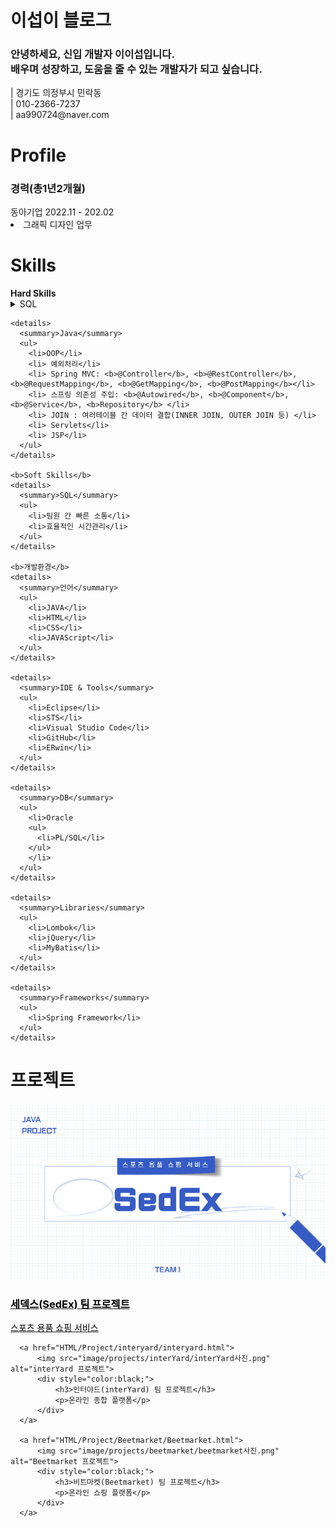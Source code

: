   <div class="header">
    <h1>이섭이 블로그</h1>
    <h3>안녕하세요, 신입 개발자 이이섭입니다.<br>
    배우며 성장하고, 도움을 줄 수 있는 개발자가 되고 싶습니다.</h3>
    | 경기도 의정부시 민락동 <br>
    | 010-2366-7237 <br>
    | aa990724@naver.com
  </div>

  <div class="Profile">
    <h1>Profile</h1>
    <h3>경력(총1년2개월)</h3>
    동아기업 2022.11 - 202.02
    <li>그래픽 디자인 업무</li>
  </div>

  <div class="Skills"> 
    <h1>Skills</h1>
    <b>Hard Skills</b>
    <details>
      <summary>SQL</summary>
      <ul>
        <li> CRUD(Create, Read, Update, Delete) : 일반게시판, 공지사항, 메시지, 회원관리 </li>
        <li> 제약조건: primaryKey, not null, unique, foreign key, check</li>
        <li> DML: 데이터 (SELECT, INSERT, UPDATE, DELETE) </li>
        <li> DDL:  테이블 생성 삭제 (CREATE, ALTER, DROP) </li>
        <li> DCL: 권한관리 (GRANT, REVOKE) </li>
        <li> JOIN: 여러테이블 간 데이터 결합(INNER JOIN, OUTER JOIN 등) </li>
        <li> Subqueries: 서브쿼리를 활용한 복잡한 데이터 조회(SELECT, WHERE, FROM) </li>
        <li> Transaction: (COMMIT, ROLLBACK) </li>
      </ul>
    </details>
    
    <details>
      <summary>Java</summary>
      <ul>
        <li>OOP</li>
        <li> 예외처리</li>
        <li> Spring MVC: <b>@Controller</b>, <b>@RestController</b>, <b>@RequestMapping</b>, <b>@GetMapping</b>, <b>@PostMapping</b></li>
        <li> 스프링 의존성 주입: <b>@Autowired</b>, <b>@Component</b>, <b>@Service</b>, <b>Repository</b> </li>
        <li> JOIN : 여러테이블 간 데이터 결합(INNER JOIN, OUTER JOIN 등) </li>
        <li> Servlets</li>
        <li> JSP</li>
      </ul>
    </details>
  
    <b>Soft Skills</b>
    <details>
      <summary>SQL</summary>
      <ul>
        <li>팀원 간 빠른 소통</li>
        <li>효율적인 시간관리</li>
      </ul>
    </details>
  
    <b>개발환경</b>
    <details>
      <summary>언어</summary>
      <ul>
        <li>JAVA</li>
        <li>HTML</li>
        <li>CSS</li>
        <li>JAVAScript</li>
      </ul>
    </details>
    
    <details>
      <summary>IDE & Tools</summary>
      <ul>
        <li>Eclipse</li>
        <li>STS</li>
        <li>Visual Studio Code</li>
        <li>GitHub</li>
        <li>ERwin</li>
      </ul>
    </details>
    
    <details>
      <summary>DB</summary>
      <ul>
        <li>Oracle
        <ul>
          <li>PL/SQL</li>
        </ul>
        </li>
      </ul>
    </details>
  
    <details>
      <summary>Libraries</summary>
      <ul>
        <li>Lombok</li>
        <li>jQuery</li>
        <li>MyBatis</li>
      </ul>
    </details>
  
    <details>
      <summary>Frameworks</summary>
      <ul>
        <li>Spring Framework</li>
      </ul>
    </details>
</div>

<div class="Projects">
    <h1>프로젝트</h1>
      <a href="HTML/Project/SedEex/SedEex.html">
          <img src="image/projects/SedEx/backgroundSedEx.png" alt="SedEx 프로젝트">
          <div style="color:black;">
              <h3>세덱스(SedEx) 팀 프로젝트</h3>
              <p>스포츠 용품 쇼핑 서비스</p>
          </div>
      </a>
  
      <a href="HTML/Project/interyard/interyard.html">
          <img src="image/projects/interYard/interYard사진.png" alt="interYard 프로젝트">
          <div style="color:black;">
              <h3>인터야드(interYard) 팀 프로젝트</h3>
              <p>온라인 종합 플랫폼</p>
          </div>
      </a>
  
      <a href="HTML/Project/Beetmarket/Beetmarket.html">
          <img src="image/projects/beetmarket/beetmarket사진.png" alt="Beetmarket 프로젝트">
          <div style="color:black;">
              <h3>비트마켓(Beetmarket) 팀 프로젝트</h3>
              <p>온라인 쇼핑 플랫폼</p>
          </div>
      </a>
</div>
